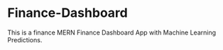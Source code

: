 # Finance-Dashboard
This is a finance MERN Finance Dashboard App with Machine Learning Predictions.

